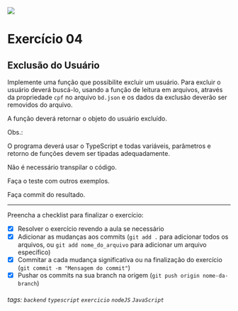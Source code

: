 ![](https://i.imgur.com/xG74tOh.png)

# Exercício 04

## Exclusão do Usuário

Implemente uma função que possibilite excluir um usuário. Para excluir o usuário deverá buscá-lo, usando a função de leitura em arquivos, através da propriedade `cpf` no arquivo `bd.json` e os dados da exclusão deverão ser removidos do arquivo.

A função deverá retornar o objeto do usuário excluído.

Obs.:

O programa deverá usar o TypeScript e todas variáveis, parâmetros e retorno de funções devem ser tipadas adequadamente.

Não é necessário transpilar o código.

Faça o teste com outros exemplos.

Faça commit do resultado.

---

Preencha a checklist para finalizar o exercício:

-   [X] Resolver o exercício revendo a aula se necessário
-   [X] Adicionar as mudanças aos commits (`git add .` para adicionar todos os arquivos, ou `git add nome_do_arquivo` para adicionar um arquivo específico)
-   [X] Commitar a cada mudança significativa ou na finalização do exercício (`git commit -m "Mensagem do commit"`)
-   [X] Pushar os commits na sua branch na origem (`git push origin nome-da-branch`)

###### tags: `backend` `typescript` `exercicio` `nodeJS` `JavaScript`
